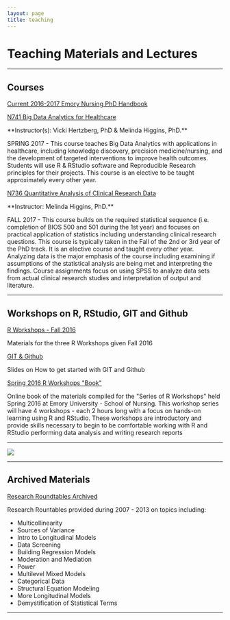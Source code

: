 ```yaml
---
layout: page
title: teaching
---
```


# Teaching Materials and Lectures

<hr/>

## Courses

[Current 2016-2017 Emory Nursing PhD Handbook](http://www.nursing.emory.edu/_includes/documents/site-wide/handbooks/2016-17_phd_handbook.pdf)

<p>
 <a class="redbutton" href="https://melindahiggins2000.github.io/N741bigdata/" target="_blank">N741 Big Data Analytics for Healthcare</a> 
</p>
**Instructor(s): Vicki Hertzberg, PhD & Melinda Higgins, PhD.**
<p>
SPRING 2017 - This course teaches Big Data Analytics with applications in healthcare, including knowledge discovery, precision medicine/nursing, and the development of targeted interventions to improve health outcomes. Students will use R & RStudio software and Reproducible Research principles for their projects. This course is an elective to be taught approximately every other year. 
</p>

<p>
 <a class="redbutton" href="{{ site.url }}{{ site.baseurl }}/teaching/" target="_blank">N736 Quantitative Analysis of Clinical Research Data</a> 
</p>
**Instructor: Melinda Higgins, PhD.**
<p>
FALL 2017 - This course builds on the required statistical sequence (i.e. completion of BIOS 500 and 501 during the 1st year) and focuses on practical application of statistics including understanding clinical research questions. This course is typically taken in the Fall of the 2nd or 3rd year of the PhD track. It is an elective course and taught every other year. Analyzing data is the major emphasis of the course including examining if assumptions of the statistical analysis are being met and interpreting the findings.  Course assignments focus on using SPSS to analyze data sets from actual clinical research studies and interpretation of output and literature. 
</p>

<hr/>

## Workshops on R, RStudio, GIT and Github

<p>
 <a class="redbutton" href="{{ site.url }}{{ site.baseurl }}/teaching/RWorkshopsFall2016" target="_blank">R Workshops - Fall 2016</a> 
</p>
<p>
Materials for the three R Workshops given Fall 2016
</p>

<p>
 <a class="redbutton" href="{{ site.url }}{{ site.baseurl }}/teaching/CDCslidesMar2016" target="_blank">GIT & Github</a> 
</p>
<p>
Slides on How to get started with GIT and Github
</p>

<p>
 <a class="redbutton" href="https://www.gitbook.com/book/melindahiggins2000/a-series-of-r-workshops/details" target="_blank">Spring 2016 R Workshops "Book"</a>
</p>
<p>
Online book of the materials compiled for the "Series of R Workshops" held Spring 2016 at Emory University - School of Nursing. This workshop series will have 4 workshops - each 2 hours long with a focus on hands-on learning using R and RStudio. These workshops are introductory and provide skills necessary to begin to be comfortable working with R and RStudio performing data analysis and writing research reports
</p>

<hr/>

<a href="{{ site.url }}{{ site.baseurl }}/teaching/RR" target="_blank"><img class="centered" src="{{ site.url }}{{ site.baseurl }}/images/website/sky01.jpg"/></a>

<hr/>

## Archived Materials

<p>
 <a class="redbutton" href="{{ site.url }}{{ site.baseurl }}/teaching/RR">Research Roundtables Archived</a>
</p>

Research Rountables provided during 2007 - 2013 on topics including: 

* Multicollinearity 
* Sources of Variance
* Intro to Longitudinal Models
* Data Screening
* Building Regression Models
* Moderation and Mediation
* Power
* Multilevel Mixed Models
* Categorical Data
* Structural Equation Modeling
* More Longitudinal Models
* Demystification of Statistical Terms

<hr/>



